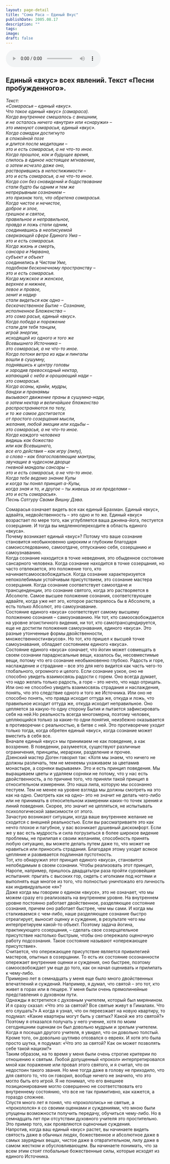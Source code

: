 ```yaml
---
layout: page-detail
title: "Сома Раса – Единый Вкус"
publishDate: 2005.08.17
description: ""
tags:
image:
draft: false
---
```


<audio title="2005.08.17 - Сома Раса – Единый Вкус.mp3" src="/upload/iblock/297/29704576da7fa7bdcec5282c348f6a54.mp3" controls=""></audio>

## **Единый «вкус» всех явлений.** **Текст «Песни пробужденного».**
_Текст:_   
_«Сомарасья – единый «вкус»._   
_Что такое единый «вкус» (самараса)._   
_Когда внутреннее смешалось с внешним,_   
_и не осталось ничего «внутри» или «снаружи» –_   
_это именуют сомарасья, единый «вкус»._   
_Когда самадхи достигнуто_   
_в спокойной позе_   
_и длится после медитации –_   
_это и есть сомарасья, а не что-то иное._   
_Когда прошлое, как и будущее время,_   
_слилось в единое настоящее мгновение,_   
_а затем исчезло даже оно,_   
_растворившись в непостижимости –_   
_это и есть сомарасья, а не что-то иное._   
_Когда сон без сновидений и бодрствование_   
_стали будто бы одним и тем же_   
_непрерывным сознанием –_  
_это признак того, что обретена сомарасья._   
_Когда чистое и нечистое,_   
_доброе и злое,_   
_грешное и святое,_   
_правильное и неправильное,_   
_правда и ложь стали одним,_   
_соединившись в неописуемой_   
_сверкающей сфере Единого Ума –_   
_это и есть сомарасья._   
_Когда жизнь и смерть,_   
_сансара и Нирвана,_   
_субъект и объект_   
_соединились в Чистом Уме,_   
_подобном бесконечному пространству –_   
_это и есть сомарасья._   
_Когда мужское и женское,_   
_верхнее и нижнее,_  
_левое и правое,_   
_зенит и надир_   
_стали видеться как одно –_   
_бескачественное Бытие – Сознание,_   
_исполненное Блаженства –_   
_это сома расья, единый «вкус»._   
_Когда победа и поражение_   
_стали для тебя танцем,_   
_игрой энергии,_   
_исходящей из одного и того же_   
_Всевышнего Источника –_   
_это сомарасья, а не что-то иное._   
_Когда потоки ветра из иды и пингалы_  
_вошли в сушумну,_   
_поднявшись к центру головы_   
_и зародив превосходный нектар,_   
_капающий с неба и орошающий нади –_   
_это сомарасья._   
_Когда асаны, крийи, мудры,_   
_бандхи и пранаямы_   
_вызывают движение праны в сушумна-нади,_   
_а затем нектар и величайшее блаженство_   
_распространяются по телу,_   
_и то же самое достигается_   
_от простого созерцания мысли,_  
_желания, любой эмоции или ходьбы –_   
_это сомарасья, а не что-то иное._   
_Когда каждого человека_   
_видишь как божество_   
_или как Всевышнего,_   
_все его действия – как игру (лилу),_   
_а слова – как благословляющие мантры,_   
_звучащие в чудесном дворце_   
_гневной мандалы сансары –_   
_это и есть сомарасья, а не что-то иное._   
_Когда тебе ведомо знание Кулы_   
_и когда ты понял принцип а-Кулы,_   
_когда зная и то, и другое – ты живешь за их пределами –_   
_это и есть сомарасья»._   
 _Песнь Сатгуру Свами Вишну Дэва._   
  
 Сомарасья означает видеть все как единый Брахман. Единый «вкус», адвайта, недвойственность – это одно и то же. Единый «вкус» возрастает по мере того, как углубляется ваша джняна-йога, пестуется созерцание. И тогда вы медленнопереходите в область единого «вкуса».   
 Почему возникает единый «вкус»? Потому что ваше сознание становится необыкновенно широким и глубоким благодаря самоисследованию, самоотдаче, отпусканию себя, созерцанию и самоузнаванию.   
 Когда сознание находится в точке неведения, это обыденное состояние сансарного человека. Когда сознание находится в точке созерцания, но часто отвлекается, это положение того, кто начинаетсамоосвобождаться. Когда сознание характеризуется непоколебимым устойчивым присутствием, это сознание мастера созерцания. Когда сознание соответствует самоотдаче и трансценденции, это сознание святого, когда эго растворяется в Абсолюте. Самое высшее положение сознания, соответствующее адвайте, когда уже нет эго, которое растворялось бы в Абсолюте, а есть только Абсолют, это самоузнавание.   
 Состояние единого «вкуса» соответствует самому высшему положению сознания – самоузнаванию. Ни тот, кто самоосвобождается на уровне эгоистичного видения, ни тот, кто самотрансцендируется, еще не достигли положения самоузнавания, единого «вкуса». Это разные утонченные формы двойственности, множественности«вкусов». Но тот, кто пришел к высшей точке самоузнавания, обладает состоянием единого «вкуса».   
 Состояние единого «вкуса» означает, что йогин может совмещать в своем сознании парадоксальные вещи, казалось бы, несовместимые вещи, потому что его сознание необыкновенно глубоко. Радость и горе, наслаждение и страдание – все это для него видится как часть чего-то глобального, огромного и целого. Если сознание узкое, оно не способно увидеть взаимосвязь радости с горем. Оно всегда думает, что надо желать только радость, а горе – это нечто, что надо отрицать. Или оно не способно увидеть взаимосвязь страдания и наслаждения, понять, что это следствие одного и того же Источника. Или оно не способно понять, что правда исходит оттуда же, откуда и ложь, что правильное исходит оттуда же, откуда исходит неправильное. Оно цепляется за какую-то одну сторону Бытия и пытается зафиксировать себя на ней.Но реальность всегда многомерна, поэтому человек, цепляющийся только за какие-то одни понятия, неизбежно оказывается в противоречии с реальностью, в битве с ней. Это противоречие уходит только тогда, когда обретен единый «вкус», когда сознание может вместить в себя все.   
 Вначале единый «вкус» мы принимаем не как поведение, а как воззрение. В поведении, разумеется, существуют различные ограничения, принципы, иерархии, разделение и прочее.   
 Дзенский мастер Доген говорил так: «Хотя мы знаем, что ничего не должны различать, тем не менеемы ухаживаем за цветамив монастыре, а сорняки вырываем». Это и есть принцип поведения. Мы выращиваем цветы и удаляем сорняки не потому, что у нас есть двойственность, а по причине того, что приняли такой принцип в относительном измерении. Это наша лила, которую мы осознанно пестуем. Тем не менее на уровне взгляда мы должны смотреть на это как на одно. Смотреть как на одно– это не значит не делать чего-либо или не принимать в относительном измерении каких-то точек зрения и линий поведения. Скорее, это значит не цепляться, не испытывать психологической зависимости от этого.   
 Зачастую возникают ситуации, когда ваше внутреннее желание не сходится с внешней реальностью. Если вы рассматриваете это как нечто плохое и пагубное, у вас возникает душевный дискомфорт. Если же у вас есть мудрость и сила погрузиться в более широкое видение проблемы, не прилипая к своим желаниям, способность принять любую ситуацию, вы можете делать путем даже то, что может не нравиться или приносить страдания. Благодаря этому уходит всякое цепляние и развивается подлинная пустотность.   
 Тот, кто обнаружил этот принцип единого «вкуса», становится непобедимым в своем сознании. Чтобы реализовать этот принцип, Наропе, например, пришлось двадцатьтри раза пройти суровейшие испытания: прыгать с высоких гор, сидеть с иголками под ногтями и выполнять еще многое из того, что полностью уничтожало его личность как индивидуальное «я»?   
 Даже когда мы говорим о едином «вкусе», это не означает, что мы можем сразу его реализовать на внутреннем уровне. На внутреннем уровне постоянно работает двойственное, разделяющее состояние сознания, причем оно работает быстрее, чем мы сами. И когда мы сталкиваемся с чем-либо, наше разделяющее сознание быстро отреагирует, выносит оценку и суждение, в результате чего мы интерпретируем какой-то объект. Поэтому задача йогина, практикующего созерцания, – сделать свое созерцательное присутствие настолько быстрым, чтобы оно опережало оценочную работу подсознания. Такое состояние называют «опережающее присутствие».   
 Считается, что опережающее присутствие является привилегией мастеров, опытных в созерцании. То есть их состояние осознанности опережает внутренние оценки и суждения, оно быстрее, поэтому самоосвобождает ум еще до того, как он начал оценивать и прилипать к чему-либо.   
 Примерно лет в семнадцать у меня еще было много двойственных впечатлений и суждений. Например, я думал, что святой – это тот, кто живет в горах или в пещере. У меня были очень прямолинейные представления о духовном пути.   
 Однажды я встретился с духовным учителем, который был мирянином. И я сразу сказал: «Что это за святой? Все святые живут в Гималаях. Что его слушать?» А когда я узнал, что он переезжает на новую квартиру, то подумал: «Какие квартиры могут быть у святых? Какой же это святой?» Поэтому я отказался получать у него учение, хотя по моим сегодняшним оценкам он был довольно мудрым и зрелым учителем.   
 Когда я посещал другого учителя, я увидел, что он довольно толстый. Кроме того, он довольно шутливо отозвался о евреях. И хотя это была просто шутка, я подумал: «Что это за святой? Как он может позволять себе такой нацизм?»   
 Таким образом, на то время у меня были очень строгие критерии по отношению к святым. Любой допущенный «прокол» интерпретировался мной как поражение или провал этого святого, и я считал, что он недостоин такого звания. Но мне тогда даже в голову не приходило, что для святого то, что он говорил, вообще ничего не значило, что это могло быть его игрой. Я не понимал, что его внешнее позиционирование могло совершенно не соответствовать его внутреннему состоянию, что все не так примитивно, как кажется, а гораздо сложнее.   
 Спустя много лет я понял, что «прокололись» не святые, а «прокололся» я со своими оценками и суждениями, что мною были упущены возможности получить передачу, обучиться чему-либо. Но в семнадцать лет при отсутствии духовного учителя это простительно.   
 Это пример того, как проявляются оценочные суждения.   
 Напротив, когда ваш единый «вкус» растет, вы начинаете видеть святость даже в обычных людях, божественное и абсолютное даже в самых заурядных вещах, чистое даже в отвратительном, лилу даже в самом жестком и обусловливающем. Вы начинаете понимать, что за всем этим стоят глобальные божественные силы, которые исходят из единого Источника.

  
